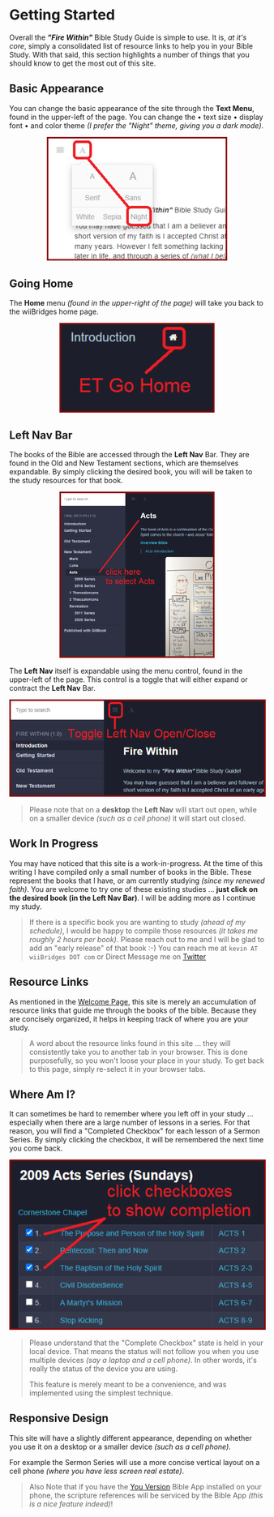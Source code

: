 # Getting Started

Overall the _**"Fire Within"**_ Bible Study Guide is simple to use.
It is, _at it's core_, simply a consolidated list of resource links to
help you in your Bible Study.  With that said, this section highlights
a number of things that you should know to get the most out of this
site.

## Basic Appearance

You can change the basic appearance of the site through the **Text
Menu**, found in the upper-left of the page.  You can change the
&bull; text size &bull; display font &bull; and color theme _(I prefer
the "Night" theme, giving you a dark mode)_.

<center>
  <img class="diagram"
       style="border:3px solid DarkRed;"
       src="start_appearanceControls.png"
       alt="Book Selection"
       width="350px">
</center>

## Going Home

The **Home** menu _(found in the upper-right of the page)_ will take
you back to the wiiBridges home page.

<center>
  <img class="diagram"
       style="border:3px solid DarkRed;"
       src="start_homeControl.png"
       alt="Book Selection"
       width="300px">
</center>

## Left Nav Bar

The books of the Bible are accessed through the **Left Nav** Bar.
They are found in the Old and New Testament sections, which are
themselves expandable.  By simply clicking the desired book, you will
will be taken to the study resources for that book.

<center>
  <img class="diagram"
       style="border:3px solid DarkRed;"
       src="start_leftNavBookSelection.png"
       alt="Book Selection"
       width="300px">
</center>

The **Left Nav** itself is expandable using the menu control, found in
the upper-left of the page.  This control is a toggle that will either
expand or contract the **Left Nav** Bar.

<center>
  <img class="diagram"
       style="border:3px solid DarkRed;"
       src="start_leftNavToggle.png"
       alt="Book Selection"
       width="500px">
</center>

> Please note that on a **desktop** the **Left Nav** will start out
> open, while on a smaller device _(such as a cell phone)_ it
> will start out closed.

## Work In Progress

You may have noticed that this site is a work-in-progress.  At the
time of this writing I have compiled only a small number of books in
the Bible.  These represent the books that I have, or am currently
studying _(since my renewed faith)_.  You are welcome to try one of
these existing studies ... **just click on the desired book (in the
Left Nav Bar)**.  I will be adding more as I continue my study.

> If there is a specific book you are wanting to study _(ahead of my
> schedule)_, I would be happy to compile those resources _(it takes
> me roughly 2 hours per book)_.  Please reach out to me and I will be
> glad to add an "early release" of that book :-) You can reach me at
> `kevin AT wiiBridges DOT com`
> or Direct Message me on [Twitter](https://twitter.com/kevinast)

## Resource Links

As mentioned in the [Welcome Page](intro.md), this site is merely an
accumulation of resource links that guide me through the books of the
bible.  Because they are concisely organized, it helps in keeping
track of where you are your study.

> A word about the resource links found in this site ... they will
> consistently take you to another tab in your browser.  This is done
> purposefully, so you won't loose your place in your study.  To get
> back to this page, simply re-select it in your browser tabs.

## Where Am I?

It can sometimes be hard to remember where you left off in your study
... especially when there are a large number of lessons in a series.
For that reason, you will find a "Completed Checkbox" for each lesson
of a Sermon Series.  By simply clicking the checkbox, it will be
remembered the next time you come back.

<center>
  <img class="diagram"
       style="border:3px solid DarkRed;"
       src="start_completedCheck.png"
       alt="click checkboxes to show completion"
       width="500px">
</center>

> Please understand that the "Complete Checkbox" state is held in your
> local device.  That means the status will not follow you when you
> use multiple devices _(say a laptop and a cell phone)_.  In other
> words, it's really the status of the device you are using.
> 
> This feature is merely meant to be a convenience, and was
> implemented using the simplest technique.

## Responsive Design

This site will have a slightly different appearance, depending on
whether you use it on a desktop or a smaller device _(such as a cell
phone)_.

For example the Sermon Series will use a more concise vertical layout
on a cell phone _(where you have less screen real estate)_.

> Also Note that if you have the [You Version](https://www.bible.com/)
> Bible App installed on your phone, the scripture references will be
> serviced by the Bible App _(this is a nice feature indeed)_!
